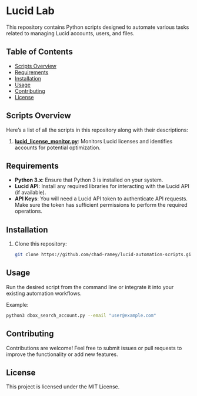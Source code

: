 # Lucid Lab

This repository contains Python scripts designed to automate various tasks related to managing Lucid accounts, users, and files.

## Table of Contents
  - [Scripts Overview](#scripts-overview)
  - [Requirements](#requirements)
  - [Installation](#installation)
  - [Usage](#usage)
  - [Contributing](#contributing)
  - [License](#license)

## Scripts Overview
Here’s a list of all the scripts in this repository along with their descriptions:

1. **[lucid_license_monitor.py](lucid_license_monitor.py)**: Monitors Lucid licenses and identifies accounts for potential optimization.

## Requirements
- **Python 3.x**: Ensure that Python 3 is installed on your system.
- **Lucid API**: Install any required libraries for interacting with the Lucid API (if available).
- **API Keys**: You will need a Lucid API token to authenticate API requests. Make sure the token has sufficient permissions to perform the required operations.

## Installation
1. Clone this repository:
   ```bash
   git clone https://github.com/chad-ramey/lucid-automation-scripts.git

## Usage
Run the desired script from the command line or integrate it into your existing automation workflows.

Example:
```bash
python3 dbox_search_account.py --email "user@example.com"
```

## Contributing
Contributions are welcome! Feel free to submit issues or pull requests to improve the functionality or add new features.

## License
This project is licensed under the MIT License.
